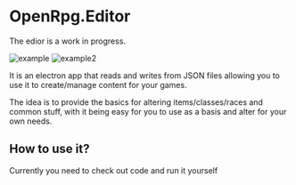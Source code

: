 # OpenRpg.Editor
The edior is a work in progress.

![example](https://i.imgur.com/Ny4T32J.gif)
![example2](https://i.imgur.com/ShxusWF.png)

It is an electron app that reads and writes from JSON files allowing you to use it to create/manage content for your games.

The idea is to provide the basics for altering items/classes/races and common stuff, with it being easy for you to use as a basis and alter for your own needs.

## How to use it?
Currently you need to check out code and run it yourself
